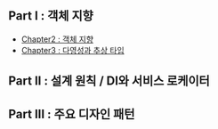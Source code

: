 ## Part Ⅰ : 객체 지향
- [Chapter2 : 객체 지향](https://github.com/hanull/book-notes/tree/main/%EA%B0%9D%EC%B2%B4%EC%A7%80%ED%96%A5%EA%B3%BC%20%EB%94%94%EC%9E%90%EC%9D%B8%ED%8C%A8%ED%84%B4/chapter2)
- [Chapter3 : 다영성과 추상 타입]()

## Part ⅠⅠ : 설계 원칙 / DI와 서비스 로케이터

## Part ⅠⅠⅠ : 주요 디자인 패턴